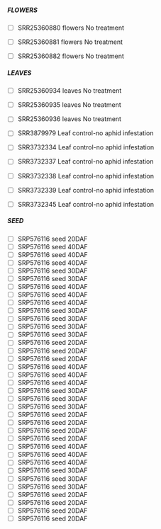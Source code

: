 ##### FLOWERS
- [ ] SRR25360880	flowers	No treatment
- [ ] SRR25360881	flowers	No treatment
- [ ] SRR25360882	flowers	No treatment









##### LEAVES
- [ ] SRR25360934	leaves	No treatment
- [ ] SRR25360935	leaves	No treatment
- [ ] SRR25360936	leaves	No treatment
- [ ] SRR3879979	Leaf	control-no aphid infestation
- [ ] SRR3732334	Leaf	control-no aphid infestation
- [ ] SRR3732337	Leaf	control-no aphid infestation
- [ ] SRR3732338	Leaf	control-no aphid infestation
- [ ] SRR3732339	Leaf	control-no aphid infestation
- [ ] SRR3732345	Leaf	control-no aphid infestation




##### SEED
- [ ] SRP576116	seed	20DAF
- [ ] SRP576116	seed	40DAF
- [ ] SRP576116	seed	40DAF
- [ ] SRP576116	seed	40DAF
- [ ] SRP576116	seed	30DAF
- [ ] SRP576116	seed	30DAF
- [ ] SRP576116	seed	40DAF
- [ ] SRP576116	seed	40DAF
- [ ] SRP576116	seed	40DAF
- [ ] SRP576116	seed	30DAF
- [ ] SRP576116	seed	30DAF
- [ ] SRP576116	seed	30DAF
- [ ] SRP576116	seed	30DAF
- [ ] SRP576116	seed	20DAF
- [ ] SRP576116	seed	20DAF
- [ ] SRP576116	seed	20DAF
- [ ] SRP576116	seed	40DAF
- [ ] SRP576116	seed	40DAF
- [ ] SRP576116	seed	40DAF
- [ ] SRP576116	seed	30DAF
- [ ] SRP576116	seed	30DAF
- [ ] SRP576116	seed	30DAF
- [ ] SRP576116	seed	20DAF
- [ ] SRP576116	seed	20DAF
- [ ] SRP576116	seed	20DAF
- [ ] SRP576116	seed	20DAF
- [ ] SRP576116	seed	40DAF
- [ ] SRP576116	seed	40DAF
- [ ] SRP576116	seed	40DAF
- [ ] SRP576116	seed	30DAF
- [ ] SRP576116	seed	30DAF
- [ ] SRP576116	seed	30DAF
- [ ] SRP576116	seed	20DAF
- [ ] SRP576116	seed	20DAF
- [ ] SRP576116	seed	20DAF
- [ ] SRP576116	seed	20DAF